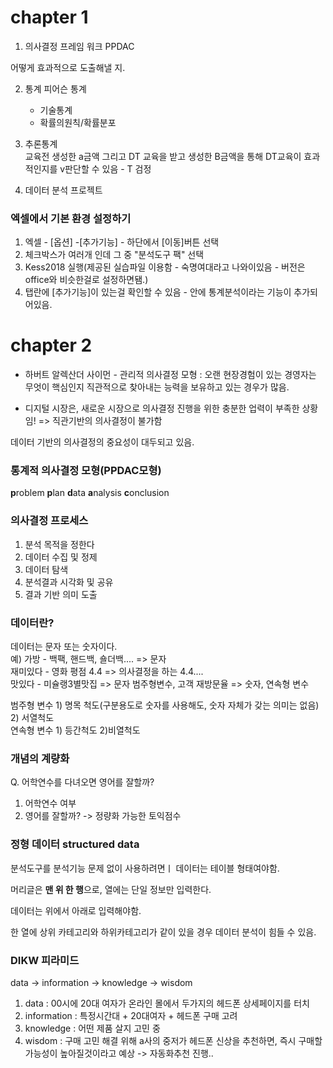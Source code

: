 # chapter 1

1) 의사결정 프레임 워크
   PPDAC

어떻게 효과적으로 도출해낼 지.

2) 통계
   피어슨 통계
   - 기술통계
   - 확률의원칙/확률분포

3) 추론통계  
   교육전 생성한 a금액 그리고  DT 교육을 받고 생성한 B금액을 통해 DT교육이 효과적인지를 v판단할 수 있음 - T 검정

4) 데이터 분석 프로젝트


### 엑셀에서 기본 환경 설정하기
1. 엑셀 - [옵션] -[추가기능] - 하단에서 [이동]버튼 선택
2. 체크박스가 여러개 인데 그 중 "분석도구 팩" 선택
3. Kess2018 실행(제공된 실습파일 이용함 - 숙명여대라고 나와이있음 - 버전은 office와 비슷한걸로 설정하면됌.)
4. 탭란에 [추가기능]이 있는걸 확인할 수 있음 - 안에 통계분석이라는 기능이 추가되어있음.

# chapter 2

- 하버트 알렉산더 사이먼 - 관리적 의사결정 모형 : 오랜 현장경험이 있는 경영자는 무엇이 핵심인지 직관적으로 찾아내는 능력을 보유하고 있는 경우가 많음.


- 디지털 시장은, 새로운 시장으로 의사결정 진행을 위한 충분한 업력이 부족한 상황임! => 직관기반의 의사결정이 불가함

데이터 기반의 의사결정의 중요성이 대두되고 있음. 

### 통계적 의사결정 모형(PPDAC모형)
**p**roblem
**p**lan
**d**ata
**a**nalysis
**c**onclusion


### 의사결정 프로세스
1. 분석 목적을 정한다
2. 데이터 수집 및 정제
3. 데이터 탐색
4. 분석결과 시각화 및 공유
5. 결과 기반 의미 도출

### 데이터란?
데이터는 문자 또는 숫자이다.   
예) 가방 - 백팩, 핸드백, 숄더백.... => 문자  
재미있다 - 영화 평점 4.4 => 의사결정을 하는 4.4....  
맛있다 - 미슐랭3별맛집 => 문자 범주형변수, 고객 재방문율 => 숫자, 연속형 변수

범주형 변수 1) 명목 척도(구분용도로 숫자를 사용해도, 숫자 자체가 갖는 의미는 없음) 2) 서열척도  
연속형 변수 1) 등간척도 2)비열척도  

### 개념의 계량화 
Q. 어학연수를 다녀오면 영어를 잘할까?

1) 어학연수 여부
2) 영어를 잘할까? ->  정량화 가능한 토익점수 


### 정형 데이터 structured data
분석도구를 분석기능 문제 없이 사용하려면ㅣ 데이터는 테이블 형태여야함.   

머리글은 **맨 위 한 행**으로, 열에는 단일 정보만 입력한다. 

데이터는 위에서 아래로 입력해야함.  

한 열에 상위 카테고리와 하위카테고리가 같이 있을 경우 데이터 분석이 힘들 수 있음.  


### DIKW 피라미드
data -> information -> knowledge -> wisdom

1) data : 00시에 20대 여자가 온라인 몰에서 두가지의 헤드폰 상세페이지를 터치
2) information : 특정시간대 + 20대여자 + 헤드폰 구매 고려
3) knowledge : 어떤 제품 살지 고민 중
4) wisdom : 구매 고민 해결 위해 a사의 중저가 헤드폰 신상을 추천하면, 즉시 구매할 가능성이 높아질것이라고 예상 -> 자동화추천 진행..

